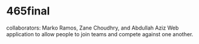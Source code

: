 # 465final
collaborators: Marko Ramos, Zane Choudhry, and Abdullah Aziz
Web application to allow people to join teams and compete against one another. 
